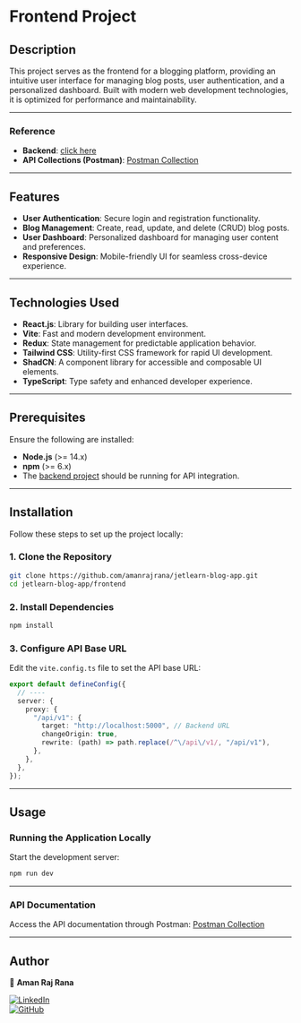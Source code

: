 # Frontend Project

## Description

This project serves as the frontend for a blogging platform, providing an intuitive user interface for managing blog posts, user authentication, and a personalized dashboard. Built with modern web development technologies, it is optimized for performance and maintainability.

---

### Reference

- **Backend**: [click here](../backend/readme.md)
- **API Collections (Postman)**: [Postman Collection](https://www.postman.com/red-moon-996043/workspace/jetlearn/)

---

## Features

- **User Authentication**: Secure login and registration functionality.
- **Blog Management**: Create, read, update, and delete (CRUD) blog posts.
- **User Dashboard**: Personalized dashboard for managing user content and preferences.
- **Responsive Design**: Mobile-friendly UI for seamless cross-device experience.

---

## Technologies Used

- **React.js**: Library for building user interfaces.
- **Vite**: Fast and modern development environment.
- **Redux**: State management for predictable application behavior.
- **Tailwind CSS**: Utility-first CSS framework for rapid UI development.
- **ShadCN**: A component library for accessible and composable UI elements.
- **TypeScript**: Type safety and enhanced developer experience.

---

## Prerequisites

Ensure the following are installed:

- **Node.js** (>= 14.x)
- **npm** (>= 6.x)
- The [backend project](../backend/) should be running for API integration.

---

## Installation

Follow these steps to set up the project locally:

### 1. Clone the Repository

```bash
git clone https://github.com/amanrajrana/jetlearn-blog-app.git
cd jetlearn-blog-app/frontend
```

### 2. Install Dependencies

```bash
npm install
```

### 3. Configure API Base URL

Edit the `vite.config.ts` file to set the API base URL:

```ts
export default defineConfig({
  // ----
  server: {
    proxy: {
      "/api/v1": {
        target: "http://localhost:5000", // Backend URL
        changeOrigin: true,
        rewrite: (path) => path.replace(/^\/api\/v1/, "/api/v1"),
      },
    },
  },
});
```

---

## Usage

### Running the Application Locally

Start the development server:

```bash
npm run dev
```

---

### API Documentation

Access the API documentation through Postman:
[Postman Collection](https://www.postman.com/red-moon-996043/workspace/jetlearn/)

---

## Author

👤 **Aman Raj Rana**

[![LinkedIn](https://img.shields.io/badge/LinkedIn-0A66C2?style=for-the-badge&logo=linkedin&logoColor=white)](https://www.linkedin.com/in/amanrajrana)  
[![GitHub](https://img.shields.io/badge/GitHub-000000?style=for-the-badge&logo=github&logoColor=white)](https://github.com/amanrajrana)

